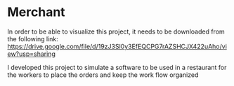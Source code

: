# Merchant

In order to be able to visualize this project, it needs to be downloaded from the following link: https://drive.google.com/file/d/19zJ3Sl0y3EfEQCPG7rAZSHCJX422uAho/view?usp=sharing

I developed this project to simulate a software to be used in a restaurant for the workers to place the orders and keep the work flow organized 
